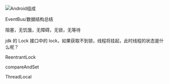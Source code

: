 ![Android组成](C:\Users\zhangjun\Desktop\notes\image\Android组成.png)

EventBus/数据结构总结

阻塞，无饥饿，无障碍，无锁，无等待



jdk 的 Lock 接口中的 lock，如果获取不到锁，线程将挂起，此时线程的状态是什么呢？

ReentrantLock



compareAndSet

ThreadLocal